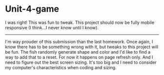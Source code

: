 # Unit-4-game

I was right! This was fun to tweak. This project should now be fully 
mobile responsive (I think...I never know until I know).

******

I'm way prouder of this submission than the last homework. Once 
again, I know there has to be something wrong with it, but tweaks 
to this project will be fun. The fish randomly generate shape and 
color and I'd like to find a way to add that to a reset. For now it 
happens on page refresh only. And I need to figure out the best 
screen sizing. It's too big and I need to consider my computer's 
characteristics when coding and sizing.